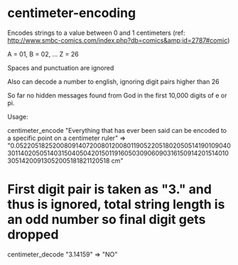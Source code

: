 centimeter-encoding
===================

Encodes strings to a value between 0 and 1 centimeters (ref: http://www.smbc-comics.com/index.php?db=comics&amp;id=2787#comic)

A = 01, B = 02, ... Z = 26

Spaces and punctuation are ignored

Also can decode a number to english, ignoring digit pairs higher than 26

So far no hidden messages found from God in the first 10,000 digits of e or pi.

Usage: 

 centimeter_encode "Everything that has ever been said can be encoded to a specific point on a centimeter ruler"
=> "0.052205182520080914072008012008011905220518020505141901090403011402050514031504050420150119160503090609031615091420151401030514200913052005181821120518 cm"

 # First digit pair is taken as "3." and thus is ignored, total string length is an odd number so final digit gets dropped
 centimeter_decode "3.14159"
=> "NO"